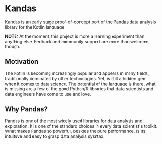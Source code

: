# Kandas
Kandas is an early stage proof-of-concept port of the [Pandas](https://pandas.pydata.org/) data analysis library for the Kotlin language.

**NOTE:** At the moment, this project is more a learning experiment than anything else. Fedback and community support are more than welcome, though.

## Motivation
The Kotlin is becoming increasingly popular and appears in many fields, traditionally dominated by other technologies. Yet, is still a hidden gem when it comes to data science. The potential of the language is there, what is missing are a few of the good Python/R libraries that data scientists and data engineers have come to use and love.

## Why Pandas?
Pandas is one of the most widely used libraries for data analysis and exploration. It is one of the standard choices in every data scientist's toolkit. What makes Pandas so powerful, besides the pure performance, is its intuituve and easy to grasp data analysis sysntax.


